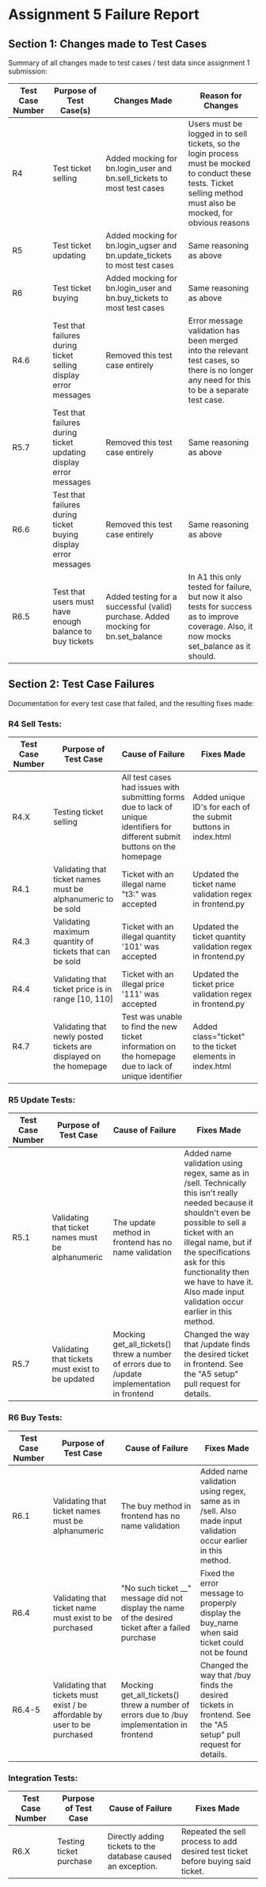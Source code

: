# Assignment 5 Failure Report

## Section 1: Changes made to Test Cases

Summary of all changes made to test cases / test data since assignment 1 submission:

| Test Case Number 	| Purpose of Test Case(s) | Changes Made   	     | Reason for Changes  	 |
|------------------	|-----------------------  |--------------------- |---------------------- |
|R4|Test ticket selling|Added mocking for bn.login_user and bn.sell_tickets to most test cases|Users must be logged in to sell tickets, so the login process must be mocked to conduct these tests. Ticket selling method must also be mocked, for obvious reasons|
|R5|Test ticket updating|Added mocking for bn.login_ugser and bn.update_tickets to most test cases|Same reasoning as above|
|R6|Test ticket buying|Added mocking for bn.login_user and bn.buy_tickets to most test cases|Same reasoning as above|
|R4.6|Test that failures during ticket selling display error messages|Removed this test case entirely|Error message validation has been merged into the relevant test cases, so there is no longer any need for this to be a separate test case.|
|R5.7|Test that failures during ticket updating display error messages|Removed this test case entirely|Same reasoning as above|
|R6.6|Test that failures during ticket buying display error messages|Removed this test case entirely|Same reasoning as above|
|R6.5|Test that users must have enough balance to buy tickets|Added testing for a successful (valid) purchase. Added mocking for bn.set_balance|In A1 this only tested for failure, but now it also tests for success as to improve coverage. Also, it now mocks set_balance as it should.|

## Section 2: Test Case Failures

Documentation for every test case that failed, and the resulting fixes made:

### R4 Sell Tests:

| Test Case Number 	| Purpose of Test Case 	| Cause of Failure 	| Fixes Made 	|
|------------------	|----------------------	|------------------	|------------	|
|R4.X|Testing ticket selling|All test cases had issues with submitting forms due to lack of unique identifiers for different submit buttons on the homepage|Added unique ID's for each of the submit buttons in index.html|
|R4.1|Validating that ticket names must be alphanumeric to be sold|Ticket with an illegal name "t3:" was accepted|Updated the ticket name validation regex in frontend.py|
|R4.3|Validating maximum quantity of tickets that can be sold|Ticket with an illegal quantity '101' was accepted|Updated the ticket quantity validation regex in frontend.py|
|R4.4|Validating that ticket price is in range [10, 110]|Ticket with an illegal price '111' was accepted|Updated the ticket price validation regex in frontend.py|
|R4.7|Validating that newly posted tickets are displayed on the homepage|Test was unable to find the new ticket information on the homepage due to lack of unique identifier|Added class="ticket" to the ticket elements in index.html|

### R5 Update Tests:
| Test Case Number 	| Purpose of Test Case 	| Cause of Failure 	| Fixes Made 	|
|------------------	|----------------------	|------------------	|------------	|
|R5.1|Validating that ticket names must be alphanumeric|The update method in frontend has no name validation|Added name validation using regex, same as in /sell. Technically this isn't really needed because it shouldn't even be possible to sell a ticket with an illegal name, but if the specifications ask for this functionality then we have to have it. Also made input validation occur earlier in this method.|
|R5.7|Validating that tickets must exist to be updated|Mocking get_all_tickets() threw a number of errors due to /update implementation in frontend|Changed the way that /update finds the desired ticket in frontend. See the "A5 setup" pull request for details.|

### R6 Buy Tests:

| Test Case Number 	| Purpose of Test Case 	| Cause of Failure 	| Fixes Made 	|
|----|----|----|---|
|R6.1|Validating that ticket names must be alphanumeric|The buy method in frontend has no name validation|Added name validation using regex, same as in /sell. Also made input validation occur earlier in this method.|
|R6.4|Validating that ticket name must exist to be purchased|"No such ticket __" message did not display the name of the desired ticket after a failed purchase|Fixed the error message to properply display the buy_name when said ticket could not be found|
|R6.4-5|Validating that tickets must exist / be affordable by user to be purchased|Mocking get_all_tickets() threw a number of errors due to /buy implementation in frontend|Changed the way that /buy finds the desired tickets in frontend. See the "A5 setup" pull request for details.|

### Integration Tests:

| Test Case Number | Purpose of Test Case | Cause of Failure | Fixes Made |
|----|----|----|---|
|R6.X|Testing ticket purchase|Directly adding tickets to the database caused an exception. |Repeated the sell process to add desired test ticket before buying said ticket. |
